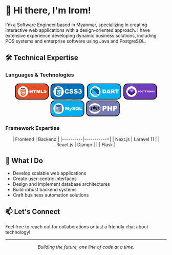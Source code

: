 # 👋 Hi there, I'm Irom!

I'm a Software Engineer based in Myanmar, specializing in creating interactive web applications with a design-oriented approach. I have extensive experience developing dynamic business solutions, including POS systems and enterprise software using Java and PostgreSQL.

## 🛠️ Technical Expertise

### Languages & Technologies
<div align="center">
  <img src="https://github.com/Irom-codesjavanhtm/Dev-Irom/blob/main/assets/HTML.jpg" alt="HTML5" height="50"/>
  <img src="https://github.com/Irom-codesjavanhtm/Dev-Irom/blob/main/assets/CSS.jpg" alt="CSS3" height="50"/>
  <img src="https://github.com/Irom-codesjavanhtm/Dev-Irom/blob/main/assets/Dart.jpg" alt="Dart" height="50"/>
  <img src="https://github.com/Irom-codesjavanhtm/Dev-Irom/blob/main/assets/BOOTSTRAP.jpg" alt="Bootstrap" height="50"/>
  <img src="https://github.com/Irom-codesjavanhtm/Dev-Irom/blob/main/assets/MySQL.svg.jpg" alt="MySQL" height="50"/>
  <img src="https://github.com/Irom-codesjavanhtm/Dev-Irom/blob/main/assets/PHP.jpg" alt="PHP" height="50"/>
</div>

### Framework Expertise
<div align="center">

| Frontend | Backend    |
|----------|-----------=|
| Next.js  | Laravel 11 |
| React.js | Django     |
|          | Flask      |

</div>

## 🚀 What I Do
- Develop scalable web applications
- Create user-centric interfaces
- Design and implement database architectures
- Build robust backend systems
- Craft business automation solutions

## 📫 Let's Connect
Feel free to reach out for collaborations or just a friendly chat about technology!

---
<div align="center">
  <i>Building the future, one line of code at a time.</i>
</div>
